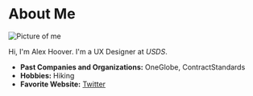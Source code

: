 # About Me

![Picture of me](https://avatars2.githubusercontent.com/u/49763671?s=460&v=4)

Hi, I'm Alex Hoover. I'm a UX Designer at *USDS*.

- **Past Companies and Organizations:** OneGlobe, ContractStandards
- **Hobbies:** Hiking
- **Favorite Website:** [Twitter](www.twitter.com)
